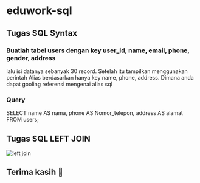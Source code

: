 # eduwork-sql

## Tugas SQL Syntax ###

### Buatlah tabel users dengan key user_id, name, email, phone, gender, address 
lalu isi datanya sebanyak 30 record. Setelah itu tampilkan menggunakan perintah Alias berdasarkan hanya key name, phone, address.
Dimana anda dapat gooling referensi mengenai alias sql 

### Query 
SELECT name AS nama, phone AS Nomor_telepon, address AS alamat FROM users;


## Tugas SQL LEFT JOIN
![left join](https://github.com/Iqbalfachrian/eduwork-sql/assets/101652940/44addf41-a5b4-41d7-bc93-97e6c5fd9ddb)



## Terima kasih 👏



